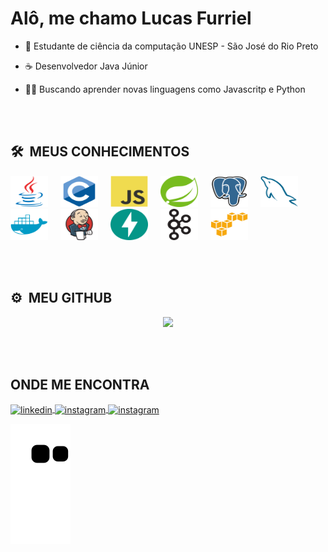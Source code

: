 <h1 align="left">Alô, me chamo Lucas Furriel</h1>


- 📖 Estudante de ciência da computação UNESP - São José do Rio Preto 

- ☕ Desenvolvedor Java Júnior

- 👨‍💻 Buscando aprender novas linguagens como Javascritp e Python



<br><br>

## 🛠 &nbsp;MEUS CONHECIMENTOS

<div style="display: inline_block">
  <img style="padding:0 1rem 0 0" height="50" width="60" src="https://raw.githubusercontent.com/devicons/devicon/master/icons/java/java-original.svg">
  <img style="padding:0 1rem 0 0" height="50" width="60" src="https://raw.githubusercontent.com/devicons/devicon/master/icons/c/c-original.svg"> 
  <img style="padding:0 1rem 0 0" height="50" width="60" src="https://raw.githubusercontent.com/devicons/devicon/master/icons/javascript/javascript-original.svg">
  <img style="padding:0 1rem 0 0" height="50" width="60" src="https://raw.githubusercontent.com/devicons/devicon/master/icons/spring/spring-original.svg">
  <img style="padding:0 1rem 0 0" height="50" width="60" src="https://raw.githubusercontent.com/devicons/devicon/master/icons/postgresql/postgresql-original.svg">
  <img style="padding:0 1rem 0 0" height="50" width="60" src="https://raw.githubusercontent.com/devicons/devicon/master/icons/mysql/mysql-original.svg">
  <img style="padding:0 1rem 0 0" height="50" width="60" src="https://raw.githubusercontent.com/devicons/devicon/master/icons/docker/docker-plain.svg">
  <img style="padding:0 1rem 0 0" height="50" width="60" src="https://raw.githubusercontent.com/devicons/devicon/master/icons/jenkins/jenkins-original.svg">
  <img style="padding:0 1rem 0 0" height="50" width="60" src="https://raw.githubusercontent.com/devicons/devicon/master/icons/fastapi/fastapi-original.svg">
  <img style="padding:0 1rem 0 0" height="50" width="60" src="https://raw.githubusercontent.com/devicons/devicon/master/icons/apachekafka/apachekafka-original.svg">
  <img style="padding:0 1rem 0 0" height="50" width="60" src="https://raw.githubusercontent.com/devicons/devicon/master/icons/amazonwebservices/amazonwebservices-original.svg">

  </div>

<br><br>

## ⚙️ &nbsp;MEU GITHUB


<p align="center">
  <img height="180em" src="https://github-readme-stats.vercel.app/api/top-langs/?username=lfurriel&layout=compact&langs_count=7&theme=outrun&exclude_repo=Trabalho-Calculo&count_private=false"/>
</p>



<br><br>

## ONDE ME ENCONTRA

<a href="https://www.linkedin.com/in/lucas-furriel-rodrigues-97a75020b/" target="_blank">
  <img align="center" src="https://img.shields.io/badge/LinkedIn-0077B5?style=for-the-badge&logo=linkedin&logoColor=white" alt="linkedin"/>
</a>
<a href="https://www.instagram.com/fufurrii/" target="_blank">
 <img align="center" src="https://img.shields.io/badge/Instagram-E4405F?style=for-the-badge&logo=instagram&logoColor=white" alt="instagram"/>
</a>
<a href="https://github.com/Lfurriel" target="_blank">
 <img align="center" src="https://img.shields.io/badge/GitHub-100000?style=for-the-badge&logo=github&logoColor=white" alt="instagram"/>
</a>
</p>

![snake gif](https://github.com/Lfurriel/Lfurriel/blob/output/github-contribution-grid-snake.svg)
